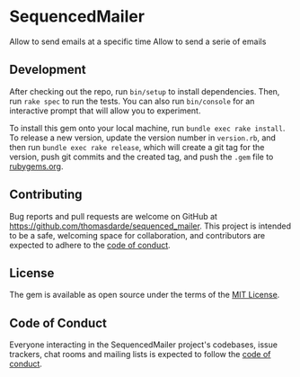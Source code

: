 # SequencedMailer

Allow to send emails at a specific time
Allow to send a serie of emails

## Development

After checking out the repo, run `bin/setup` to install dependencies. Then, run `rake spec` to run the tests. You can also run `bin/console` for an interactive prompt that will allow you to experiment.

To install this gem onto your local machine, run `bundle exec rake install`. To release a new version, update the version number in `version.rb`, and then run `bundle exec rake release`, which will create a git tag for the version, push git commits and the created tag, and push the `.gem` file to [rubygems.org](https://rubygems.org).

## Contributing

Bug reports and pull requests are welcome on GitHub at https://github.com/thomasdarde/sequenced_mailer. This project is intended to be a safe, welcoming space for collaboration, and contributors are expected to adhere to the [code of conduct](https://github.com/thomasdarde/sequenced_mailer/blob/main/CODE_OF_CONDUCT.md).

## License

The gem is available as open source under the terms of the [MIT License](https://opensource.org/licenses/MIT).

## Code of Conduct

Everyone interacting in the SequencedMailer project's codebases, issue trackers, chat rooms and mailing lists is expected to follow the [code of conduct](https://github.com/thomasdarde/sequenced_mailer/blob/main/CODE_OF_CONDUCT.md).
